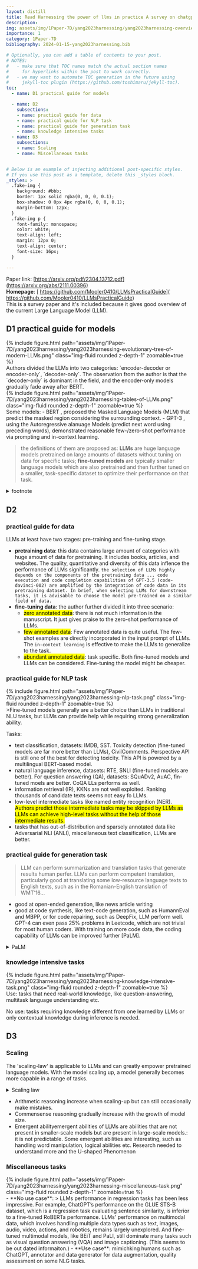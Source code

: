 ```yaml
---
layout: distill
title: Read Harnessing the power of llms in practice A survey on chatgpt and beyond
description: 
img: assets/img/1Paper-7D/yang2023harnessing/yang2023harnessing-overview.png
importance: 1
category: 1Paper-7D
bibliography: 2024-01-15-yang2023harnessing.bib

# Optionally, you can add a table of contents to your post.
# NOTES:
#   - make sure that TOC names match the actual section names
#     for hyperlinks within the post to work correctly.
#   - we may want to automate TOC generation in the future using
#     jekyll-toc plugin (https://github.com/toshimaru/jekyll-toc).
toc:
  - name: D1 practical guide for models

  - name: D2
    subsections:
    - name: practical guide for data
    - name: practical guide for NLP task
    - name: practical guide for generation task
    - name: knowledge intensive tasks
  - name: D3
    subsections:
    - name: Scaling
    - name: Miscellaneous tasks


# Below is an example of injecting additional post-specific styles.
# If you use this post as a template, delete this _styles block.
_styles: >
  .fake-img {
    background: #bbb;
    border: 1px solid rgba(0, 0, 0, 0.1);
    box-shadow: 0 0px 4px rgba(0, 0, 0, 0.1);
    margin-bottom: 12px;
  }
  .fake-img p {
    font-family: monospace;
    color: white;
    text-align: left;
    margin: 12px 0;
    text-align: center;
    font-size: 16px;
  }

---
```


<!-- # Read Harnessing the power of llms in practice: A survey on chatgpt and beyond -->
Paper link: [https://arxiv.org/pdf/2304.13712.pdf](https://arxiv.org/abs/2111.00396)<br>
**Homepage**: [ https://github.com/Mooler0410/LLMsPracticalGuide]( https://github.com/Mooler0410/LLMsPracticalGuide) <br>
This is a survey paper and it's included because it gives good overview of the current Large Language Model (LLM).

<!-- ## TL;DR -->

## D1 practical guide for models
<div class="col-sm mt-3 mt-md-0">
    {% include figure.html path="assets/img/1Paper-7D/yang2023harnessing/yang2023harnessing-evolutionary-tree-of-modern-LLMs.png" class="img-fluid rounded z-depth-1" zoomable=true %}
</div>
Authors divided the LLMs into two categories: `encoder-decoder or encoder-only`, `decoder-only`. The observation from the author is that the `decoder-only` is dominant in the field, and the encoder-only models gradually fade away after BERT.
<div class="col-sm mt-3 mt-md-0">
    {% include figure.html path="assets/img/1Paper-7D/yang2023harnessing/yang2023harnessing-tables-of-LLMs.png" class="img-fluid rounded z-depth-1" zoomable=true %}
</div>
Some models:
- BERT <d-cite key="devlin2018bert"></d-cite>, proposed the Masked Language Models (MLM) that predict the masked region considering the surrounding context. 
- GPT-3 <d-cite key="brown2020language"></d-cite>, using the Autoregressive alanuage Models (predict next word using preceding words), demonstrated reasonable few-/zero-shot performance via prompting and in-context learning.

> the definitions of them are proposed as: **LLMs** are huge language models pretrained on large amounts of datasets without tuning on data for specific tasks; **fine-tuned models** are typically smaller language models which are also pretrained and then further tuned on a smaller, task-specific dataset to optimize their performance on that task. 
<details>
<summary>footnote</summary>
From a practical standpoint, we consider models with less than 20B parameters to be fine-tuned models. While it’s possible to fine-tune even larger models like PlaM (540B), in reality, it can be quite challenging, particularly for academic research labs and small teams. Fine-tuning a model with 3B parameters can still be a daunting task for many individuals or organizations.
</details>

## D2 
### practical guide for data
LLMs at least have two stages: pre-training and fine-tuning stage.
- **pretraining data**: this data contains large amount of categories with huge amount of data for pretraining. It includes books, articles, and websites. The quality, quantitative and diversity of this data inflence the performance of LLMs significantly. `the selection of LLMs highly depends on the components of the pretraining data ... code execution and code completion capabilities of GPT-3.5 (code-davinci-002) are amplified by the integration of code data in its pretraining dataset. In brief, when selecting LLMs for downstream tasks, it is advisable to choose the model pre-trained on a similar field of data.`
- **fine-tuning data**: the author further divided it into three scenario:
    - <mark>zero annotated data</mark>: there is not much information in the manuscript. It just gives praise to the zero-shot performance of LLMs.
    - <mark>few annotated data</mark>: Few annotated data is quite useful. The few-shot examples are directly incorporated in the input prompt of LLMs. The `in-context learning` is effective to make the LLMs to generalize to the task. 
    - <mark>abundant annotated data</mark>: task specific. Both fine-tuned models and LLMs can be considered. Fine-tuning the model might be cheaper.

### practical guide for NLP task
<div class="col-sm mt-3 mt-md-0">
    {% include figure.html path="assets/img/1Paper-7D/yang2023harnessing/yang2023harnessing-nlp-task.png" class="img-fluid rounded z-depth-1" zoomable=true %}
</div>
>Fine-tuned models generally are a better choice than LLMs in traditional NLU tasks, but LLMs can provide help
while requiring strong generalization ability.

Tasks: 
- text classification, datasets: IMDB, SST. Toxicity detection (fine-tuned models are far more better than LLMs), CivilComments. Perspective API is still one of the best for detecting toxicity. This API is powered by a multilingual BERT-based model.
- natural language inference, datasets: RTE, SNLI (fine-tuned models are better). For question answering (QA), datasets: SQuADv2, AuAC, fin-tuned moels are better. CoQA LLs performs as well.
- information retrieval (IR), KKNs are not well exploited. Ranking thousands of candidate texts seems not easy fo LLMs.
- low-level intermediate tasks like named entity recognition (NER). <mark>Authors predict those intermediate tasks may be skipped by LLMs as LLMs can achieve high-level tasks without the help of those intermediate results.</mark>
- tasks that has out-of-distribution and sparsely annotated data like Adversarial NLI (ANLI), miscellaneous text classification, LLMs are better.

### practical guide for generation task

> LLM can perform summarization and translation tasks that generate results human perfer. LLMs can perform competent translation, particularly good at translating some low-resource language texts to English texts, such as in the Romanian-English translation of WMT’16...

- good at open-ended generation, like news article writing
- good at code synthesis, like text-code generation, such as HumannEval<d-cite key="chen2021evaluating"></d-cite> and MBPP, or for code repairing, such as DeepFix, LLM perform well. GPT-4 can even pass 25% problems in Leetcode<d-cite key="achiam2023gpt"></d-cite>, which are not trivial for most human coders. With training on more code data, the coding capability of LLMs can be improved further [PaLM]<d-cite key="chowdhery2023palm"></d-cite>.
<details>
<summary>PaLM</summary>
Large language models have been shown to achieve remarkable performance across a variety of natural language tasks using few-shot learning, which drastically reduces the number of task-specific training examples needed to adapt the model to a particular application. To further our understanding of the impact of scale on few-shot learning, we trained a 540-billion parameter, densely activated, Transformer language model, which we call Pathways Language Model (PaLM). We trained PaLM on 6144 TPU v4 chips using Pathways, a new ML system which enables highly efficient training across multiple TPU Pods. We demonstrate continued benefits of scaling by achieving state-of-the-art few-shot learning results on hundreds of language understanding and generation benchmarks. On a number of these tasks, PaLM 540B achieves breakthrough performance, outperforming the finetuned state-of-the-art on a suite of multi-step reasoning tasks, and outperforming average human performance on the recently released BIG-bench benchmark. A significant number of BIG-bench tasks showed discontinuous improvements from model scale, meaning that performance steeply increased as we scaled to our largest model. PaLM also has strong capabilities in multilingual tasks and source code generation, which we demonstrate on a wide array of benchmarks. We additionally provide a comprehensive analysis on bias and toxicity, and study the extent of training data memorization with respect to model scale. Finally, we discuss the ethical considerations related to large language models and discuss potential mitigation strategies.
</details>

### knowledge intensive tasks
<div class="col-sm mt-3 mt-md-0">
    {% include figure.html path="assets/img/1Paper-7D/yang2023harnessing/yang2023harnessing-knowledge-intensive-task.png" class="img-fluid rounded z-depth-1" zoomable=true %}
</div>
Use: tasks that need real-world knowledge, like question-answering, multitask language understanding etc.

No use: tasks requiring knowledge different from one learned by LLMs or only contextual knowledge during inference is needed.

## D3
### Scaling
The 'scaling-law' <d-cite key="kaplan2020scaling"></d-cite> is applicable to LLMs and can greatly empower pretrained language models. With
the model scaling up, a model generally becomes more capable in a range of tasks.
<details>
<summary>Scaling law</summary>
We study empirical scaling laws for language model performance on the cross-entropy loss. The loss scales as a power-law with model size, dataset size, and the amount of compute used for training, with some trends spanning more than seven orders of magnitude. Other architectural details such as network width or depth have minimal effects within a wide range. Simple equations govern the dependence of overfitting on model/dataset size and the dependence of training speed on model size. These relationships allow us to determine the optimal allocation of a fixed compute budget. Larger models are significantly more sample-efficient, such that optimally compute-efficient training involves training very large models on a relatively modest amount of data and stopping significantly before convergence.

The key findings for Transformer language models are:
<ul>
 <li><b>Performance depends on scale, weakly on model shape</b>: the number of model parameters N (excluding embeddings), the size of the dataset D, and the amount of compute C used for training. Has weak depends on other architectural hyperparameters such as depth and width. </li>
 <li><b>Smooth power laws</b>: performance has a power-law relationship with each of the three factors N, D, C.</li>
 <li><b>Universality of overfitting</b>: Performance improves predictably as long as we scale up N and D in tandem, but enters a regime of diminishing returns if either N or D is held fixed while the other increases. The performance penalty depends predictably on the ratio N^0.74/D, meaning that every time we increase the model size 8x, we only need to increase the data by roughly 5x to avoid a penalty</li>
 <li><b>Universality of training</b>:Training curves follow predictable power-laws whose parameters are roughly independent of the model size. By extrapolating the early part of a training curve, we can roughly predict the loss that would be achieved if we trained for much longer. </li>
 <li><b>Transfer improves with test performance</b>:(I did not understand). </li>
 <li><b>Sample efficiency</b>(The amount of information an algorithm can get from samples. )</d-footnote>:(I did not understand). </li>
 <li><b>Convergence is inefficient</b>: When working within a fixed compute budget C but without any other restrictions on the model size N or available data D, we attain optimal performance by training very large models and stopping significantly short of convergence . </li>
 <li><b>Optimal batch size</b>:(I did not understand). </li>
</ul>

Taken together, these results show that language modeling performance improves smoothly and predictably as we appropriately scale up model size, data, and compute. We expect that larger language models will perform better and be more sample efficient than current models.

</details>

- Arithmetic reasoning increase when scaling-up but can still occasionally make mistakes.
- Commensense reasoning gradually increase with the growth of model size.
- Emergent ability<d-cite key="wei2022emergent"></d-cite><d-footnote>emergent abilities of LLMs are abilities that are not present in smaller-scale models but are present in large-scale models.</d-footnote>: it is not predictable. Some emergent abilities are interesting, such as handling word manipulation, logical abilities etc. Research needed to understand more and the U-shaped Phenomenon<d-cite key="wei2022inverse"></d-cite> 


### Miscellaneous tasks

<div class="col-sm mt-3 mt-md-0">
    {% include figure.html path="assets/img/1Paper-7D/yang2023harnessing/yang2023harnessing-miscellaneous-task.png" class="img-fluid rounded z-depth-1" zoomable=true %}
</div>
- **No use case**:
    > LLMs performance in regression tasks has been less impressive. For example, ChatGPT’s performance on the GLUE STS-B dataset, which is
a regression task evaluating sentence similarity, is inferior to a fine-tuned RoBERTa performance. LLMs' performance on multimodal data, which involves handling multiple data types such as text, images, audio, video, actions, and robotics, remains largely unexplored. And fine-tuned multimodal models, like BEiT and PaLI, still dominate many tasks such as visual question answering (VQA) and image captioning. (This seems to be out dated informaiton.)
- **Use case**: mimichking humans such as ChatGPT, annotator and data generator for data augmentation, quality assessment on some NLG tasks.
<!-- ## Bias and toxicity -->

